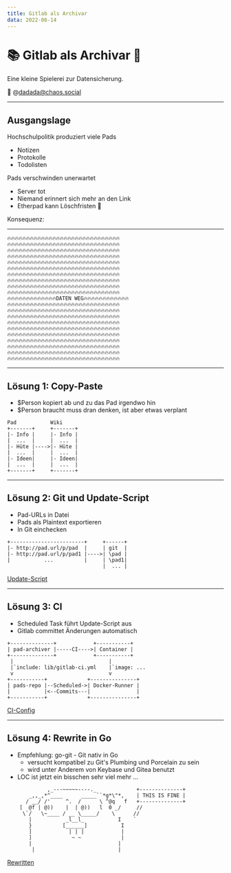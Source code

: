 ```yaml
---
title: Gitlab als Archivar
data: 2022-06-14
---
```


# 📚 Gitlab als Archivar 📔

Eine kleine Spielerei zur Datensicherung.

🦣 @dadada@chaos.social

---

## Ausgangslage

Hochschulpolitik produziert viele Pads
  - Notizen
  - Protokolle
  - Todolisten

Pads verschwinden unerwartet
  - Server tot
  - Niemand erinnert sich mehr an den Link
  - Etherpad kann Löschfristen 🙈

Konsequenz:

---


```
🔥🔥🔥🔥🔥🔥🔥🔥🔥🔥🔥🔥🔥🔥🔥🔥🔥🔥🔥🔥🔥🔥🔥🔥🔥🔥🔥🔥🔥🔥
🔥🔥🔥🔥🔥🔥🔥🔥🔥🔥🔥🔥🔥🔥🔥🔥🔥🔥🔥🔥🔥🔥🔥🔥🔥🔥🔥🔥🔥🔥
🔥🔥🔥🔥🔥🔥🔥🔥🔥🔥🔥🔥🔥🔥🔥🔥🔥🔥🔥🔥🔥🔥🔥🔥🔥🔥🔥🔥🔥🔥
🔥🔥🔥🔥🔥🔥🔥🔥🔥🔥🔥🔥🔥🔥🔥🔥🔥🔥🔥🔥🔥🔥🔥🔥🔥🔥🔥🔥🔥🔥
🔥🔥🔥🔥🔥🔥🔥🔥🔥🔥🔥🔥🔥🔥🔥🔥🔥🔥🔥🔥🔥🔥🔥🔥🔥🔥🔥🔥🔥🔥
🔥🔥🔥🔥🔥🔥🔥🔥🔥🔥🔥🔥🔥🔥🔥🔥🔥🔥🔥🔥🔥🔥🔥🔥🔥🔥🔥🔥🔥🔥
🔥🔥🔥🔥🔥🔥🔥🔥🔥🔥🔥🔥🔥🔥🔥🔥🔥🔥🔥🔥🔥🔥🔥🔥🔥🔥🔥🔥🔥🔥
🔥🔥🔥🔥🔥🔥🔥🔥🔥🔥🔥🔥🔥🔥🔥🔥🔥🔥🔥🔥🔥🔥🔥🔥🔥🔥🔥🔥🔥🔥
🔥🔥🔥🔥🔥🔥🔥🔥🔥🔥🔥🔥🔥🔥🔥🔥🔥🔥🔥🔥🔥🔥🔥🔥🔥🔥🔥🔥🔥🔥
🔥🔥🔥🔥🔥🔥🔥🔥🔥🔥🔥🔥🔥🔥🔥🔥🔥🔥🔥🔥🔥🔥🔥🔥🔥🔥🔥🔥🔥🔥
🔥🔥🔥🔥🔥🔥🔥🔥🔥🔥🔥🔥🔥DATEN WEG🔥🔥🔥🔥🔥🔥🔥🔥🔥🔥🔥🔥
🔥🔥🔥🔥🔥🔥🔥🔥🔥🔥🔥🔥🔥🔥🔥🔥🔥🔥🔥🔥🔥🔥🔥🔥🔥🔥🔥🔥🔥🔥
🔥🔥🔥🔥🔥🔥🔥🔥🔥🔥🔥🔥🔥🔥🔥🔥🔥🔥🔥🔥🔥🔥🔥🔥🔥🔥🔥🔥🔥🔥
🔥🔥🔥🔥🔥🔥🔥🔥🔥🔥🔥🔥🔥🔥🔥🔥🔥🔥🔥🔥🔥🔥🔥🔥🔥🔥🔥🔥🔥🔥
🔥🔥🔥🔥🔥🔥🔥🔥🔥🔥🔥🔥🔥🔥🔥🔥🔥🔥🔥🔥🔥🔥🔥🔥🔥🔥🔥🔥🔥🔥
🔥🔥🔥🔥🔥🔥🔥🔥🔥🔥🔥🔥🔥🔥🔥🔥🔥🔥🔥🔥🔥🔥🔥🔥🔥🔥🔥🔥🔥🔥
🔥🔥🔥🔥🔥🔥🔥🔥🔥🔥🔥🔥🔥🔥🔥🔥🔥🔥🔥🔥🔥🔥🔥🔥🔥🔥🔥🔥🔥🔥
🔥🔥🔥🔥🔥🔥🔥🔥🔥🔥🔥🔥🔥🔥🔥🔥🔥🔥🔥🔥🔥🔥🔥🔥🔥🔥🔥🔥🔥🔥
🔥🔥🔥🔥🔥🔥🔥🔥🔥🔥🔥🔥🔥🔥🔥🔥🔥🔥🔥🔥🔥🔥🔥🔥🔥🔥🔥🔥🔥🔥
🔥🔥🔥🔥🔥🔥🔥🔥🔥🔥🔥🔥🔥🔥🔥🔥🔥🔥🔥🔥🔥🔥🔥🔥🔥🔥🔥🔥🔥🔥
🔥🔥🔥🔥🔥🔥🔥🔥🔥🔥🔥🔥🔥🔥🔥🔥🔥🔥🔥🔥🔥🔥🔥🔥🔥🔥🔥🔥🔥🔥
```


---

## Lösung 1: Copy-Paste

- $Person kopiert ab und zu das Pad irgendwo hin
- $Person braucht muss dran denken, ist aber etwas verplant

```
Pad           Wiki
+-------+     +-------+
|- Info |     |- Info |
|  ...  |     |  ...  |
|- Hüte |---->|- Hüte |
|  ...  |     |  ...  |
|- Ideen|     |- Ideen|
|  ...  |     |  ...  |
+-------+     +-------+
```

---

## Lösung 2: Git und Update-Script

- Pad-URLs in Datei
- Pads als Plaintext exportieren
- In Git einchecken

```
+------------------------+     +------+
|- http://pad.url/p/pad  |     | git  |
|- http://pad.url/p/pad1 |---->| \pad |
|           ...          |     | \pad1|
                               |  ... |
```

[Update-Script](https://git.fginfo.tu-bs.de/fginfo/pad-archiver/-/blob/eac632d0cc68c7a9383a334088beadf00b930284/update)

---

## Lösung 3: CI

- Scheduled Task führt Update-Script aus
- Gitlab committet Änderungen automatisch

```
+--------------+            +-----------+
| pad-archiver |-----CI---->| Container |
+--------------+            +-----------+
 |                               |
 |`include: lib/gitlab-ci.yml    |`image: ...
 v                               v
+-----------+             +---------------+
| pads-repo |--Scheduled->| Docker-Runner |
|           |<--Commits---|               |
+-----------+             +---------------+
```

[CI-Config](https://git.fginfo.tu-bs.de/fginfo/pad-archiver/-/tree/eac632d0cc68c7a9383a334088beadf00b930284)
<!-- Frage: andere unkonventionelle Spielereien mit Gitlab -->

---

## Lösung 4: Rewrite in Go

- Empfehlung: go-git - Git nativ in Go
  - versucht kompatibel zu Git's Plumbing und Porcelain zu sein
  - wird unter Anderem von Keybase und Gitea benutzt
- LOC ist jetzt ein bisschen sehr viel mehr ...

```
             ,_---~~~~~----._             +--------------+
       _,,_,*^____      _____``*g*\"*,    | THIS IS FINE |
      / __/ /'     ^.  /      \ ^@q   f   +--------------+                
    [  @f | @))    |  | @))   l  0 _/     //
     \`/   \~____ / __ \_____/    \      //
       |           _l__l_           I    `
       }          [______]           I  
       ]            | | |            |  
       ]             ~ ~             |  
       |                            |   
        |                           |   
```

[Rewritten](https://git.fginfo.tu-bs.de/fginfo/pad-archiver)
